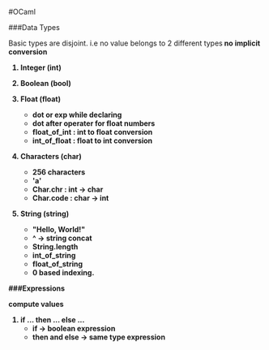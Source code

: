 #OCaml

###Data Types

Basic types are disjoint. i.e no value belongs to 2 different types<b>
no implicit conversion


1. Integer (int)
2. Boolean (bool)
3. Float (float)
	- dot or exp while declaring
	- dot after operater for float numbers
	- float_of_int : int to float conversion
	- int_of_float : float to int conversion

4. Characters (char)
	- 256 characters
	- 'a'
	- Char.chr : int -> char
	- Char.code : char -> int

5. String (string)
	- "Hello, World!"
	- ^ -> string concat
	- String.length
	- int_of_string
	- float_of_string
	- 0 based indexing.

###Expressions

compute values

1. if ... then ... else ...
	- if -> boolean expression
	- then and else -> same type expression
